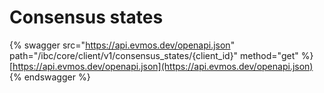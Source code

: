 # Consensus states

{% swagger src="https://api.evmos.dev/openapi.json" path="/ibc/core/client/v1/consensus_states/{client_id}" method="get" %}
[https://api.evmos.dev/openapi.json](https://api.evmos.dev/openapi.json)
{% endswagger %}
